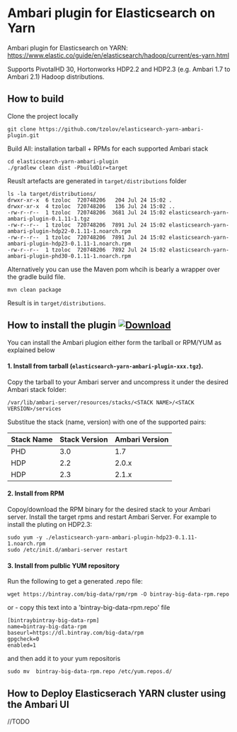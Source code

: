 # Ambari plugin for Elasticsearch on Yarn
Ambari plugin for Elasticsearch on YARN: https://www.elastic.co/guide/en/elasticsearch/hadoop/current/es-yarn.html

Supports PivotalHD 30, Hortonworks HDP2.2 and HDP2.3 (e.g. Ambari 1.7 to Ambari 2.1) Hadoop distributions. 

## How to build 
Clone the project locally
```
git clone https://github.com/tzolov/elasticsearch-yarn-ambari-plugin.git
```
Build All: installation tarball + RPMs for each supported Ambari stack 
```
cd elasticsearch-yarn-ambari-plugin
./gradlew clean dist -PbuildDir=target
```
Reuslt artefacts are generated in `target/distributions` folder
```
ls -la target/distributions/
drwxr-xr-x  6 tzoloc  720748206   204 Jul 24 15:02 .
drwxr-xr-x  4 tzoloc  720748206   136 Jul 24 15:02 ..
-rw-r--r--  1 tzoloc  720748206  3681 Jul 24 15:02 elasticsearch-yarn-ambari-plugin-0.1.11-1.tgz
-rw-r--r--  1 tzoloc  720748206  7891 Jul 24 15:02 elasticsearch-yarn-ambari-plugin-hdp22-0.1.11-1.noarch.rpm
-rw-r--r--  1 tzoloc  720748206  7891 Jul 24 15:02 elasticsearch-yarn-ambari-plugin-hdp23-0.1.11-1.noarch.rpm
-rw-r--r--  1 tzoloc  720748206  7892 Jul 24 15:02 elasticsearch-yarn-ambari-plugin-phd30-0.1.11-1.noarch.rpm
```
Alternatively you can use the Maven pom whcih is bearly a wrapper over the gradle build file. 
```
mvn clean package
```
Result is in `target/distributions`. 

## How to install the plugin [ ![Download](https://api.bintray.com/packages/big-data/rpm/elasticsearch-yarn-ambari-plugin/images/download.svg) ](https://bintray.com/big-data/rpm/elasticsearch-yarn-ambari-plugin/_latestVersion)
You can install the Ambari plugion either form the tarlball or RPM/YUM as explained below
#### 1. Install from tarball (`elasticsearch-yarn-ambari-plugin-xxx.tgz`).
Copy the tarball to your Ambari server and uncompress it under the desired Ambari stack folder:
```
/var/lib/ambari-server/resources/stacks/<STACK NAME>/<STACK VERSION>/services
```
Substitue the stack (name, version) with one of the supported pairs:

  Stack Name|Stack Version | Ambari Version
  --------|----------------|---
  PHD | 3.0 | 1.7
  HDP | 2.2 | 2.0.x
  HDP | 2.3 | 2.1.x

#### 2. Install from RPM
Copoy/download the RPM binary for the desired stack to your Ambari server.
Install the target rpms and restart Ambari Server. For example to install the pluting on HDP2.3:
```
sudo yum -y ./elasticsearch-yarn-ambari-plugin-hdp23-0.1.11-1.noarch.rpm
sudo /etc/init.d/ambari-server restart 
```
#### 3. Install from pulblic YUM repository

Run the following to get a generated .repo file:
```
wget https://bintray.com/big-data/rpm/rpm -O bintray-big-data-rpm.repo
```
or - copy this text into a 'bintray-big-data-rpm.repo' file 
```
[bintraybintray-big-data-rpm]
name=bintray-big-data-rpm
baseurl=https://dl.bintray.com/big-data/rpm
gpgcheck=0
enabled=1 
```
and then add it to your yum repositoris
```
sudo mv  bintray-big-data-rpm.repo /etc/yum.repos.d/
```

## How to Deploy Elasticserach YARN cluster using the Ambari UI
//TODO

